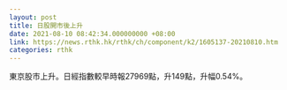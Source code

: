 ```yaml
---
layout: post
title: 日股開市後上升
date: 2021-08-10 08:42:34.000000000 +08:00
link: https://news.rthk.hk/rthk/ch/component/k2/1605137-20210810.htm
categories: rthk
---
```


東京股市上升。日經指數較早時報27969點，升149點，升幅0.54%。

